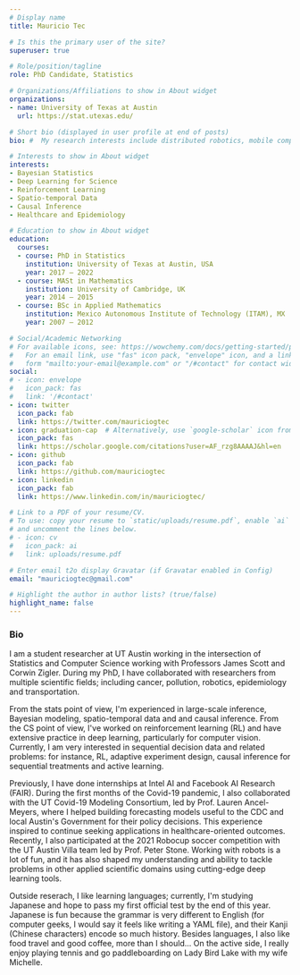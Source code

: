 ```yaml
---
# Display name
title: Mauricio Tec

# Is this the primary user of the site?
superuser: true

# Role/position/tagline
role: PhD Candidate, Statistics

# Organizations/Affiliations to show in About widget
organizations:
- name: University of Texas at Austin
  url: https://stat.utexas.edu/

# Short bio (displayed in user profile at end of posts)
bio: #  My research interests include distributed robotics, mobile computing and programmable matter.

# Interests to show in About widget
interests:
- Bayesian Statistics
- Deep Learning for Science
- Reinforcement Learning
- Spatio-temporal Data
- Causal Inference
- Healthcare and Epidemiology

# Education to show in About widget
education:
  courses:
  - course: PhD in Statistics
    institution: University of Texas at Austin, USA
    year: 2017 — 2022
  - course: MASt in Mathematics
    institution: University of Cambridge, UK
    year: 2014 — 2015
  - course: BSc in Applied Mathematics
    institution: Mexico Autonomous Institute of Technology (ITAM), MX
    year: 2007 — 2012

# Social/Academic Networking
# For available icons, see: https://wowchemy.com/docs/getting-started/page-builder/#icons
#   For an email link, use "fas" icon pack, "envelope" icon, and a link in the
#   form "mailto:your-email@example.com" or "/#contact" for contact widget.
social:
# - icon: envelope
#   icon_pack: fas
#   link: '/#contact'
- icon: twitter
  icon_pack: fab
  link: https://twitter.com/mauriciogtec
- icon: graduation-cap  # Alternatively, use `google-scholar` icon from `ai` icon pack
  icon_pack: fas
  link: https://scholar.google.com/citations?user=AF_rzg8AAAAJ&hl=en
- icon: github
  icon_pack: fab
  link: https://github.com/mauriciogtec
- icon: linkedin
  icon_pack: fab
  link: https://www.linkedin.com/in/mauriciogtec/

# Link to a PDF of your resume/CV.
# To use: copy your resume to `static/uploads/resume.pdf`, enable `ai` icons in `params.toml`, 
# and uncomment the lines below.
# - icon: cv
#   icon_pack: ai
#   link: uploads/resume.pdf

# Enter email t2o display Gravatar (if Gravatar enabled in Config)
email: "mauriciogtec@gmail.com"

# Highlight the author in author lists? (true/false)
highlight_name: false
---
```


### Bio

I am a student researcher at UT Austin working in the intersection of Statistics and Computer Science working with Professors James Scott and Corwin Zigler. During my PhD, I have collaborated with researchers from multiple scientific fields; including cancer, pollution, robotics, epidemiology and transportation.

From the stats point of view, I'm experienced in large-scale inference, Bayesian modeling, spatio-temporal data and and causal inference. From the CS point of view, I've worked on reinforcement learning (RL) and have extensive practice in deep learning, particularly for computer vision. Currently, I am very interested in sequential decision data and related problems: for instance, RL, adaptive experiment design, causal inference for sequential treatments and active learning.

Previously, I have done internships at Intel AI and Facebook AI Research (FAIR). During the first months of the Covid-19 pandemic, I also collaborated with the UT Covid-19 Modeling Consortium, led by Prof. Lauren Ancel-Meyers, where I helped building forecasting models useful to the CDC and local Austin's Government for their policy decisions. This experience inspired to continue seeking applications in healthcare-oriented outcomes. Recently, I also participated at the 2021 Robocup soccer competition with the UT Austin Villa team led by Prof. Peter Stone. Working with robots is a lot of fun, and it has also shaped my understanding and ability to tackle problems in other applied scientific domains using cutting-edge deep learning tools.

Outside reserach, I like learning languages; currently, I'm studying Japanese and hope to pass my first official test by the end of this year. Japanese is fun because the grammar is very different to English (for computer geeks, I would say it feels like writing a YAML file), and their Kanji (Chinese characters) encode so much history. Besides languages, I also like food travel and good coffee, more than I should... On the active side, I really enjoy playing tennis and go paddleboarding on Lady Bird Lake with my wife Michelle. 